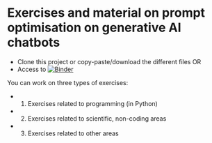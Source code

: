 # Exercises and material on prompt optimisation on generative AI chatbots

- Clone this project or copy-paste/download the different files OR
- Access to [![Binder](https://mybinder.org/badge_logo.svg)](https://mybinder.org/v2/gh/ifaddeenkov/genAI-promptOpt/HEAD)

You can work on three types of exercises:

- 1. Exercises related to programming (in Python)

- 2. Exercises related to scientific, non-coding areas

- 3. Exercises related to other areas
